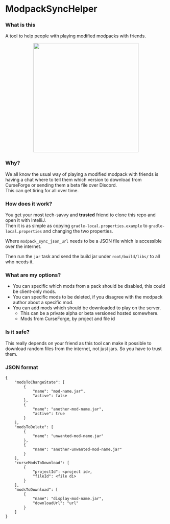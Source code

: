 # ModpackSyncHelper

### What is this
A tool to help people with playing modified modpacks with friends.  
<div align="center">
<img src="https://user-images.githubusercontent.com/7978180/129472690-94c574c4-60e8-4fd6-8178-46ec75208daf.png" width="329" height="342">
</div>

### Why?
We all know the usual way of playing a modified modpack with friends 
is having a chat where to tell them which version to download from CurseForge or sending them a beta file over Discord.   
This can get tiring for all over time.

### How does it work?
You get your most tech-savvy and **trusted** friend to clone this repo and open it with IntelliJ.   
Then it is as simple as copying `gradle-local.properties.example` to `gradle-local.properties`
and changing the two properties.

Where `modpack_sync_json_url` needs to be a JSON file which is accessible over the internet.

Then run the `jar` task and send the build jar under `root/build/libs/` to all who needs it.

### What are my options?
- You can specific which mods from a pack should be disabled, this could be client-only mods.
- You can specific mods to be deleted, if you disagree with the modpack author about a specific mod.
- You can add mods which should be downloaded to play on the server.
    - This can be a private alpha or beta versioned hosted somewhere.
    - Mods from CurseForge, by project and file id

### Is it safe?
This really depends on your friend as this tool can make it possible to download random files from the internet, not just jars.
So you have to trust them.

### JSON format

```
{
    "modsToChangeState": [
        {
            "name": "mod-name.jar",
            "active": false
        },
        {
            "name": "another-mod-name.jar",
            "active": true
        }
    ],
    "modsToDelete": [
        {
            "name": "unwanted-mod-name.jar"
        },
        {
            "name": "another-unwanted-mod-name.jar"
        }
    ],
    "curseModsToDownload": [
        {
            "projectId": <project id>,
            "fileId": <file di>
        }
    ],
    "modsToDownload": [
        {
            "name": "display-mod-name.jar",
            "downloadUrl": "url"
        }
    ]
}
```
